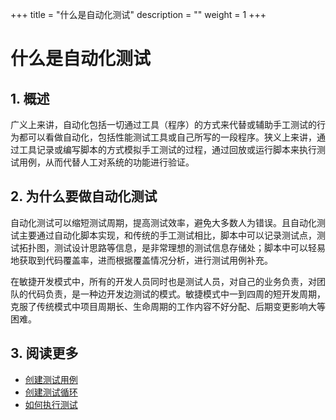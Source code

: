 +++
title = "什么是自动化测试"
description = ""
weight = 1
+++

# 什么是自动化测试

## 1. 概述

广义上来讲，自动化包括一切通过工具（程序）的方式来代替或辅助手工测试的行为都可以看做自动化，包括性能测试工具或自己所写的一段程序。狭义上来讲，通过工具记录或编写脚本的方式模拟手工测试的过程，通过回放或运行脚本来执行测试用例，从而代替人工对系统的功能进行验证。

## 2. 为什么要做自动化测试

自动化测试可以缩短测试周期，提高测试效率，避免大多数人为错误。且自动化测试主要通过自动化脚本实现，和传统的手工测试相比，脚本中可以记录测试点，测试拓扑图，测试设计思路等信息，是非常理想的测试信息存储处；脚本中可以轻易地获取到代码覆盖率，进而根据覆盖情况分析，进行测试用例补充。

在敏捷开发模式中，所有的开发人员同时也是测试人员，对自己的业务负责，对团队的代码负责，是一种边开发边测试的模式。敏捷模式中一到四周的短开发周期，克服了传统模式中项目周期长、生命周期的工作内容不好分配、后期变更影响大等困难。

## 3. 阅读更多

- [创建测试用例](../../store/create)
- [创建测试循环](../../plan/create)
- [如何执行测试](../../execution/howto-excute)